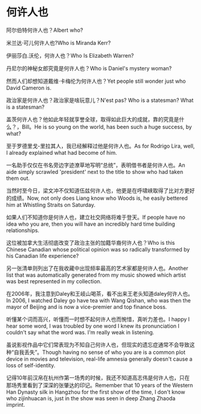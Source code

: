 # 何许人也

<p><span class="chinese">阿尔伯特何许人也？</span><span class="english">Albert who?</span></p>

<p><span class="chinese">米兰达·可儿何许人也?</span><span class="english">Who is Miranda Kerr?</span></p>

<p><span class="chinese">伊丽莎白.沃伦，何许人也？</span><span class="english">Who Is Elizabeth Warren?</span></p>

<p><span class="chinese">丹尼尔的神秘女郎究竟是何许人也？</span><span class="english">Who is Daniel's mystery woman?</span></p>

<p><span class="chinese">然而人们却想知道戴维·卡梅伦为何许人也？</span><span class="english">Yet people still wonder just who David Cameron is.</span></p>

<p><span class="chinese">政治家是何许人也？政治家是啥玩意儿？</span><span class="english">N'est pas? Who is a statesman? What is a statesman?</span></p>

<p><span class="chinese">盖茨何许人也？他如此年轻就享誉全球，取得如此巨大的成就，靠的究竟是什么？，Bill。</span><span class="english">He is so young on the world, has been such a huge success, by what?</span></p>

<p><span class="chinese">至于罗德里戈-里拉其人，我已经解释过他是何许人也。</span><span class="english">As for Rodrigo Lira, well, I already explained what had become of him.</span></p>

<p><span class="chinese">一名助手仅仅在书名旁边字迹潦草地写明“总统”，表明借书者是何许人也。</span><span class="english">An aide simply scrawled 'president' next to the title to show who had taken them out.</span></p>

<p><span class="chinese">当然时至今日，梁文冲不仅知道伍兹何许人也，他更是在呼啸峡取得了比对方更好的成绩。</span><span class="english">Now, not only does Liang know who Woods is, he easily bettered him at Whistling Straits on Saturday.</span></p>

<p><span class="chinese">如果人们不知道你是何许人也，建立社交网络将难于登天。</span><span class="english">If people have no idea who you are, then you will have an incredibly hard time building relationships.</span></p>

<p><span class="chinese">这位被加拿大生活彻底改变了政治主张的加籍华裔何许人也？</span><span class="english">Who is this Chinese Canadian whose political opinion was so radically transformed by his Canadian life experience?</span></p>

<p><span class="chinese">另一张清单则列出了在我收藏中出现频率最高的艺术家都是何许人也。</span><span class="english">Another list that was automatically generated from my music showed which artist was best represented in my collection.</span></p>

<p><span class="chinese">在2006年，我注意到Daley和王岐山喝茶，看不出来王老头知道daley何许人也。</span><span class="english">In 2006, I watched Daley go have tea with Wang Qishan, who was then the mayor of Beijing and is now a vice-premier and top finance boss.</span></p>

<p><span class="chinese">听懂某个词而高兴，听懂而一时想不起何许人也而惋惜，真听力差也。</span><span class="english">I happy I hear some word, I was troubled by one word I knew its pronunciation I couldn't say what the word was. I'm really weak in listening.</span></p>

<p><span class="chinese">虽说影视作品中它们常表现为不知自己何许人也，但现实的遗忘症通常不会导致这种“自我丢失”。</span><span class="english">Though having no sense of who you are is a common plot device in movies and television, real-life amnesia generally doesn't cause a loss of self-identity.</span></p>

<p><span class="chinese">记得10年前汉帛在杭州作第一场秀的时候，我还不知道高志伟是何许人也，只在那场秀里看到了深深的张肇达的印记。</span><span class="english">Remember that 10 years of the Western Han Dynasty silk in Hangzhou for the first show of the time, I don't know who zijinhuacan is, just in the show was seen in deep Zhang Zhaoda imprint.</span></p>

